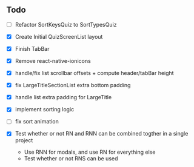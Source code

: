## Todo

- [ ] Refactor SortKeysQuiz to SortTypesQuiz

- [x] Create Initial QuizScreenList layout
- [x] Finish TabBar
- [x] Remove react-native-ionicons
- [x] handle/fix list scrollbar offsets + compute header/tabBar height
- [x] fix LargeTitleSectionList extra bottom padding
- [x] handle list extra padding for LargeTitle
- [x] implement sorting logic
- [ ] fix sort animation
- [x] Test whether or not RN and RNN can be combined togther in a single project
  * Use RNN for modals, and use RN for everything else
  * Test whether or not RNS can be used

